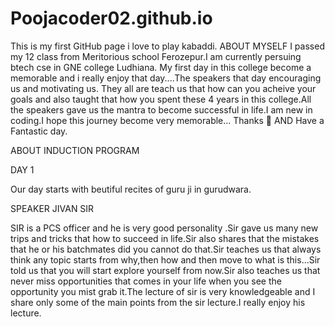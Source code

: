 # Poojacoder02.github.io
This is my first GitHub page
i love to play kabaddi.
ABOUT MYSELF
I passed my 12 class from Meritorious school Ferozepur.I am currently persuing btech cse in GNE college Ludhiana.
My first day in this college become a memorable and i really enjoy that day....The speakers that day encouraging us and motivating us. They all are teach us that how can you acheive your goals and also taught that how you spent these 4 years in this college.All the speakers gave us the mantra to become successful in life.I am new in coding.I hope this journey become very memorable...
Thanks 🙏 AND Have a Fantastic day.

ABOUT INDUCTION PROGRAM


DAY 1

Our day starts with beutiful recites of guru ji in gurudwara.

SPEAKER JIVAN SIR

SIR is a PCS officer and he is very good personality .Sir gave us many new trips and tricks that how to succeed in life.Sir also shares that the mistakes that he or his batchmates did you cannot do that.Sir teaches us that always think any topic starts from why,then how and then move to what is this...Sir told us that you will start explore yourself from now.Sir also teaches us that never miss opportunities that comes in your life when you see the opportunity you mist grab it.The lecture of sir is very knowledgeable and I share only some of the main points from the sir lecture.I really enjoy his lecture.
